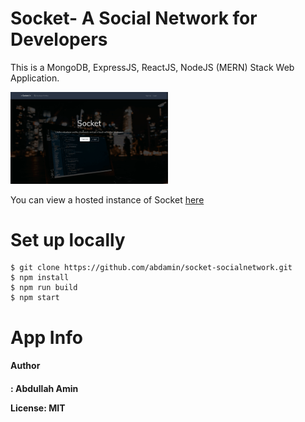# Socket- A Social Network for Developers

This is a MongoDB, ExpressJS, ReactJS, NodeJS (MERN) Stack Web Application.

<a href="/"></a> <img src="./socket.gif" alt="Socket" width="50%" />

You can view a hosted instance of Socket [here](https://salty-everglades-17999.herokuapp.com)

# Set up locally

    $ git clone https://github.com/abdamin/socket-socialnetwork.git
    $ npm install
    $ npm run build
    $ npm start

# App Info

<h4>Author<h4/>: Abdullah Amin

License: MIT
